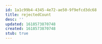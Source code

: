 ```yaml
---
id: 1a1c99b4-4345-4e72-ae50-9f9efcd3dc68
title: rejectedCount
desc: ''
updated: 1618573870748
created: 1618573870748
stub: true
---
```


